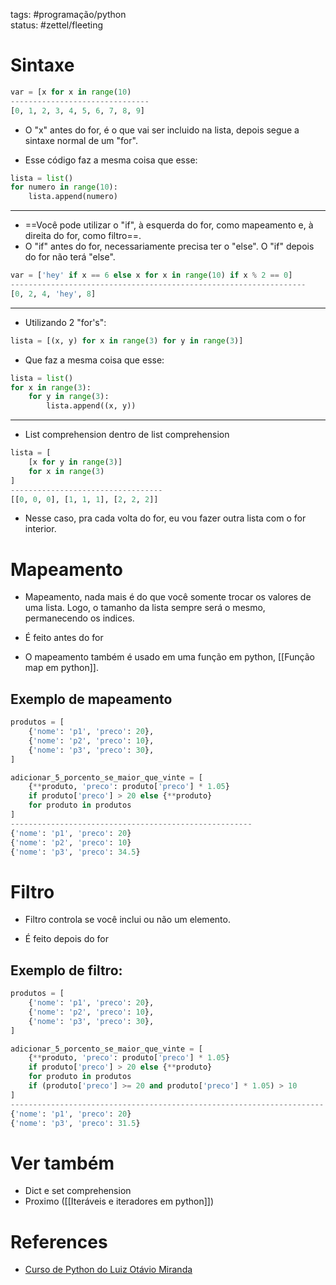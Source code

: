 tags: #programação/python  
status: #zettel/fleeting

# Sintaxe
```Python
var = [x for x in range(10)
-------------------------------
[0, 1, 2, 3, 4, 5, 6, 7, 8, 9]
```
- O "x" antes do for, é o que vai ser incluido na lista, depois segue a sintaxe normal de um "for".

- Esse código faz a mesma coisa que esse:
```Python
lista = list()
for numero in range(10):
    lista.append(numero)
```
---
- ==Você pode utilizar o "if", à esquerda do for, como mapeamento e, à direita do for, como filtro==.
- O "if" antes do for, necessariamente precisa ter o "else". O "if" depois do for não terá "else".
```Python
var = ['hey' if x == 6 else x for x in range(10) if x % 2 == 0]
------------------------------------------------------------------
[0, 2, 4, 'hey', 8]
```
---
- Utilizando 2 "for's":
```Python
lista = [(x, y) for x in range(3) for y in range(3)]
```

- Que faz a mesma coisa que esse:
```Python
lista = list()
for x in range(3):
    for y in range(3):
        lista.append((x, y))
```
---
- List comprehension dentro de list comprehension
```Python
lista = [
    [x for y in range(3)]
    for x in range(3)
]
----------------------------------
[[0, 0, 0], [1, 1, 1], [2, 2, 2]]
```
- Nesse caso, pra cada volta do for, eu vou fazer outra lista com o for interior.

# Mapeamento
- Mapeamento, nada mais é do que você somente trocar os valores de uma lista. Logo, o tamanho da lista sempre será o mesmo, permanecendo os indices.

- É feito antes do for

- O mapeamento também é usado em uma função em python, [[Função map em python]].

## Exemplo de mapeamento
```Python
produtos = [
    {'nome': 'p1', 'preco': 20},
    {'nome': 'p2', 'preco': 10},
    {'nome': 'p3', 'preco': 30},
]

adicionar_5_porcento_se_maior_que_vinte = [
    {**produto, 'preco': produto['preco'] * 1.05}
    if produto['preco'] > 20 else {**produto}
    for produto in produtos
]
------------------------------------------------------
{'nome': 'p1', 'preco': 20}
{'nome': 'p2', 'preco': 10}
{'nome': 'p3', 'preco': 34.5}
```

# Filtro
- Filtro controla se você inclui ou não um elemento.

- É feito depois do for

## Exemplo de filtro:
```Python
produtos = [
    {'nome': 'p1', 'preco': 20},
    {'nome': 'p2', 'preco': 10},
    {'nome': 'p3', 'preco': 30},
]

adicionar_5_porcento_se_maior_que_vinte = [
    {**produto, 'preco': produto['preco'] * 1.05}
    if produto['preco'] > 20 else {**produto}
    for produto in produtos
    if (produto['preco'] >= 20 and produto['preco'] * 1.05) > 10
]
----------------------------------------------------------------------
{'nome': 'p1', 'preco': 20}
{'nome': 'p3', 'preco': 31.5}
```

# Ver também
- Dict e set comprehension
- Proximo ([[Iteráveis e iteradores em python]])

# References
- [Curso de Python do Luiz Otávio Miranda](https://www.udemy.com/user/luiz-otavio-miranda)
